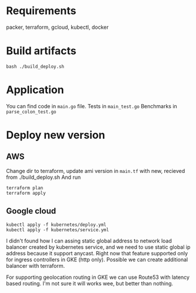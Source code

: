 # Requirements
packer, terraform, gcloud, kubectl, docker

# Build artifacts
```
bash ./build_deploy.sh
```

# Application

You can find code in `main.go` file.
Tests in `main_test.go`
Benchmarks in `parse_colon_test.go`

# Deploy new version

## AWS
Change dir to terraform, update ami version in `main.tf` with new, recieved from ./build_deploy.sh
And run
```
terraform plan
terraform apply
```

## Google cloud
```
kubectl apply -f kubernetes/deploy.yml
kubectl apply -f kubernetes/service.yml
```

I didn't found how I can assing static global address to network load balancer
created by kubernetes service, and we need to use static global ip address
because it support anycast. Right now that feature supported only for
ingress controllers in GKE (http only). Possible we can create additional
balancer with terraform.

For supporting geolocation routing in GKE we can use Route53 with latency based
routing. I'm not sure it will works wee, but better than nothing.
